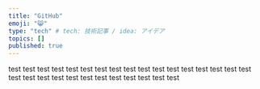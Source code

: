 ```yaml
---
title: "GitHub"
emoji: "😸"
type: "tech" # tech: 技術記事 / idea: アイデア
topics: []
published: true
---
```

test
test
test
test
test
test
test
test
test
test
test
test
test
test
test
test
test
test
test
test
test
test
test
test
test
test
test
test
test
